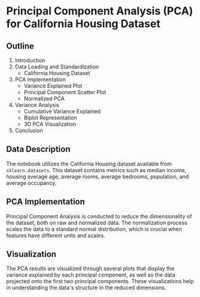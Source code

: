 
# Principal Component Analysis (PCA) for California Housing Dataset

## Outline

1. Introduction
2. Data Loading and Standardization
   - California Housing Dataset
3. PCA Implementation
   - Variance Explained Plot
   - Principal Component Scatter Plot
   - Normalized PCA
4. Variance Analysis
   - Cumulative Variance Explained
   - Biplot Representation
   - 3D PCA Visualization
5. Conclusion

## Data Description

The notebook utilizes the California Housing dataset available from `sklearn.datasets`. This dataset contains metrics such as median income, housing average age, average rooms, average bedrooms, population, and average occupancy.

## PCA Implementation

Principal Component Analysis is conducted to reduce the dimensionality of the dataset, both on raw and normalized data. The normalization process scales the data to a standard normal distribution, which is crucial when features have different units and scales.

## Visualization

The PCA results are visualized through several plots that display the variance explained by each principal component, as well as the data projected onto the first two principal components. These visualizations help in understanding the data's structure in the reduced dimensions.
